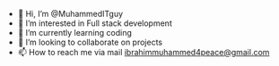 - 👋 Hi, I’m @MuhammedITguy
- 👀 I’m interested in Full stack development
- 🌱 I’m currently learning coding
- 💞️ I’m looking to collaborate on projects
- 📫 How to reach me via mail ibrahimmuhammed4peace@gmail.com

<!---
MuhammedITguy/MuhammedITguy is a ✨ special ✨ repository because its `README.md` (this file) appears on your GitHub profile.
You can click the Preview link to take a look at your changes.
--->
